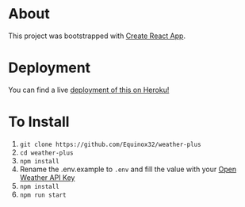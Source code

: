 # About

This project was bootstrapped with [Create React App](https://github.com/facebookincubator/create-react-app).

# Deployment

You can find a live [deployment of this on Heroku!](https://weather-plus-tyler-angelier.herokuapp.com/)

# To Install

1. `git clone https://github.com/Equinox32/weather-plus`
2. `cd weather-plus`
3. `npm install`
4. Rename the .env.example to `.env` and fill the value with your [Open Weather API Key](https://www.google.com/search?q=open+weather+api+key&oq=open+weather+api+key&aqs=chrome.0.0l6.3247j0j4&sourceid=chrome&ie=UTF-8)
5. `npm install`
6. `npm run start`

